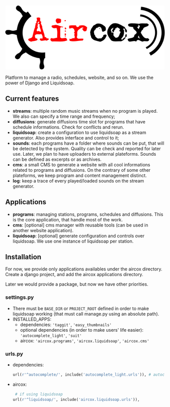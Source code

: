![](/data/logo.png)

Platform to manage a radio, schedules, website, and so on. We use the power of Django and Liquidsoap.

## Current features
* **streams**: multiple random music streams when no program is played. We also can specify a time range and frequency;
* **diffusions**: generate diffusions time slot for programs that have schedule informations. Check for conflicts and rerun.
* **liquidsoap**: create a configuration to use liquidsoap as a stream generator. Also provides interface and control to it;
* **sounds**: each programs have a folder where sounds can be put, that will be detected by the system. Quality can be check and reported for later use. Later, we plan to have uploaders to external plateforms. Sounds can be defined as excerpts or as archives.
* **cms**: a small CMS to generate a website with all cool informations related to programs and diffusions. On the contrary of some other plateforms, we keep program and content management distinct.
* **log**: keep a trace of every played/loaded sounds on the stream generator.

## Applications
* **programs**: managing stations, programs, schedules and diffusions. This is the core application, that handle most of the work.
* **cms**: [optional] cms manager with reusable tools (can be used in another website application).
* **liquidsoap**: [optional] generate configuration and controls over liquidsoap. We use one instance of liquidsoap per station.

## Installation
For now, we provide only applications availables under the aircox directory. Create a django project, and add the aircox applications directory.

Later we would provide a package, but now we have other priorities.

### settings.py
* There must be `BASE_DIR` or `PROJECT_ROOT` defined in order to make liquidsoap working (that must call manage.py using an absolute path).
* INSTALLED_APPS:
    - dependencies: `'taggit'`, `'easy_thumbnails'`
    - optional dependencies (in order to make users' life easier): `'autocomplete_light'`, `'suit'`
    - aircox: `'aircox.programs'`, `'aircox.liquidsoap'`, `'aircox.cms'`

### urls.py
* dependencies:

    ```python
    url(r'^autocomplete/', include('autocomplete_light.urls')), # autocomplete
    ```

* aircox:

    ```python
     # if using liquidsoap
    url(r'^liquidsoap/', include('aircox.liquidsoap.urls')),
    ```



